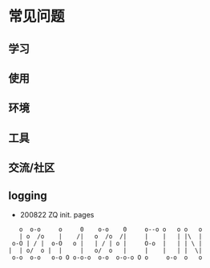 # 常见问题

## 学习

## 使用

## 环境

## 工具

## 交流/社区


## logging

- 200822 ZQ init. pages


```
   o  o-o     o     0    o-o    0     o--o o   o o   o
   | o  /o    |    /|   o  /o  /|     |    |   | |\  |
 o-O | / |  o-O   o |   | / | o |     O-o  |   | | \ |
|  | o/  o |  |     |   o/  o   |     |    |   | |  \|
 o-o  o-o   o-o O o-o-o  o-o  o-o-o O o     o-o  o   o

```

